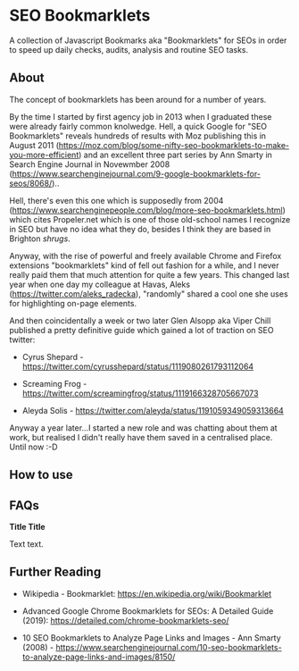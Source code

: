 # SEO Bookmarklets
A collection of Javascript Bookmarks aka "Bookmarklets" for SEOs in order to speed up daily checks, audits, analysis and routine SEO tasks.

## About

The concept of bookmarklets has been around for a number of years. 

By the time I started by first agency job in 2013 when I graduated these were already fairly common knolwedge. Hell, a quick Google for "SEO Bookmarklets" reveals hundreds of results with Moz publishing this in August 2011 (https://moz.com/blog/some-nifty-seo-bookmarklets-to-make-you-more-efficient) and an excellent three part series by Ann Smarty in Search Engine Journal in Novewmber 2008 (https://www.searchenginejournal.com/9-google-bookmarklets-for-seos/8068/)..

Hell, there's even this one which is supposedly from 2004 (https://www.searchenginepeople.com/blog/more-seo-bookmarklets.html) which cites Propeler.net which is one of those old-school names I recognize in SEO but have no idea what they do, besides I think they are based in Brighton *shrugs*.

Anyway, with the rise of powerful and freely available Chrome and Firefox extensions "bookmarklets" kind of fell out fashion for a while, and I never really paid them that much attention for quite a few years. This changed last year when one day my colleague at Havas, Aleks (https://twitter.com/aleks_radecka), "randomly" shared a cool one she uses for highlighting on-page elements.

And then coincidentally a week or two later Glen Alsopp aka Viper Chill published a pretty definitive guide which gained a lot of traction on SEO twitter:

- Cyrus Shepard - https://twitter.com/cyrusshepard/status/1119080261793112064

- Screaming Frog - https://twitter.com/screamingfrog/status/1119166328705667073

- Aleyda Solis - https://twitter.com/aleyda/status/1191059349059313664


Anyway a year later...I started a new role and was chatting about them at work, but realised I didn't really have them saved in a centralised place. Until now :-D

## How to use




## FAQs

**Title Title**

Text text.

## Further Reading

- Wikipedia - Bookmarklet: https://en.wikipedia.org/wiki/Bookmarklet

- Advanced Google Chrome Bookmarklets for SEOs: A Detailed Guide (2019): https://detailed.com/chrome-bookmarklets-seo/

- 10 SEO Bookmarklets to Analyze Page Links and Images - Ann Smarty (2008) - https://www.searchenginejournal.com/10-seo-bookmarklets-to-analyze-page-links-and-images/8150/


